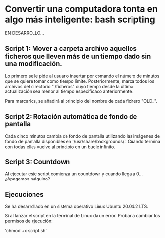 # Convertir una computadora tonta en algo más inteligente: bash scripting

EN DESARROLLO...

## Script 1: Mover a carpeta archivo aquellos ficheros que lleven más de un tiempo dado sin una modificación.

Lo primero se le pide al usuario insertar por comando el número de minutos que se quiere tomar como tiempo límite. Posteriormente, marca todos los archivos del directorio "./ficheros" cuyo tiempo desde la última actualización sea menor al tiempo especificado anteriormente.

Para marcarlos, se añadirá al principio del nombre de cada fichero "OLD_".

## Script 2: Rotación automática de fondo de pantalla

Cada cinco minutos cambia de fondo de pantalla utilizando las imágenes de fondo de pantalla disponibles en '/usr/share/backgrounds/'.
Cuando termina con todas ellas vuelve al principio en un bucle infinito.

## Script 3: Countdown

Al ejecutar este script comienza un countdown y cuando llega a 0... ¿Apagamos máquina?



## Ejecuciones

Se ha desarrollado en un sistema operativo Linux Ubuntu 20.04.2 LTS.

Si al lanzar el script en la terminal de Linux da un error.
Probar a cambiar los permisos de ejecución:

'chmod +x script.sh'


